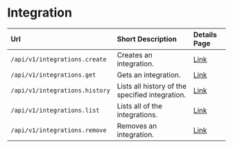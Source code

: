 # Integration

| Url | Short Description | Details Page |
| :--- | :--- | :--- |
| `/api/v1/integrations.create` | Creates an integration. | [Link](create.md) |
| `/api/v1/integrations.get` | Gets an integration. | [Link](get.md) |
| `/api/v1/integrations.history` | Lists all history of the specified integration. | [Link](history.md) |
| `/api/v1/integrations.list` | Lists all of the integrations. | [Link](list.md) |
| `/api/v1/integrations.remove` | Removes an integration. | [Link](remove.md) |

